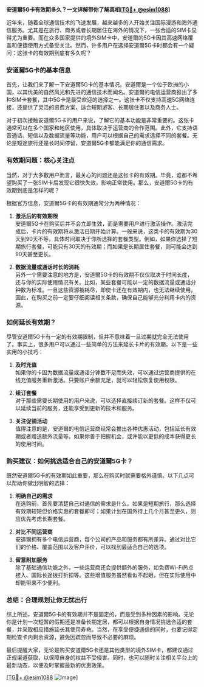**安道爾5G卡有效期多久？一文详解带你了解真相[[TG💪+ @esim1088](https://t.me/s/esim1088)]**

近年来，随着全球通信技术的飞速发展，越来越多的人开始关注国际漫游和海外通信服务。尤其是在旅行、商务或者长期居住在海外的情况下，一张合适的SIM卡显得尤为重要。而在众多国家提供的境外SIM卡中，安道爾的5G卡因其高速网络覆盖和便捷使用方式备受关注。然而，许多用户在选择安道爾5G卡时都会有一个疑问：这张卡的有效期到底有多久呢？

### 安道爾5G卡的基本信息

首先，让我们来了解一下安道爾5G卡的基本情况。安道爾是一个位于欧洲的小国，以其优美的自然风光和先进的通信技术而闻名。安道爾的电信运营商推出了多种SIM卡套餐，其中5G卡是最受欢迎的选择之一。这张卡不仅支持高速5G网络连接，还提供了灵活的资费方案，适合短期游客、长期居住者以及商务人士。

对于初次接触安道爾5G卡的用户来说，了解它的基本功能是非常重要的。这张卡通常可以在多个国家和地区使用，具体取决于运营商的合作范围。此外，它支持语音通话、短信以及数据流量等功能，用户可以根据自己的需求选择不同的套餐。无论是短途旅行还是长时间停留，安道爾5G卡都能满足你的通信需求。

### 有效期问题：核心关注点

当然，对于大多数用户而言，最关心的问题还是这张卡的有效期。毕竟，谁都不希望购买了一张SIM卡后发现它很快失效，影响正常使用。那么，安道爾5G卡的有效期到底是怎样的呢？

根据官方信息，安道爾5G卡的有效期通常分为两种情况：

1. **激活后的有效期限**  
   安道爾5G卡在购买后并不会立即生效，而是需要用户进行激活操作。激活完成后，卡片的有效期将从激活日期开始计算。一般来说，这类卡的有效期为30天到90天不等，具体时间取决于你所选择的套餐类型。例如，如果你选择了短期旅行套餐，可能只有30天的有效期；而如果是长期居住套餐，则可能会达到90天甚至更长。

2. **数据流量或通话时长的消耗**  
   另外一个需要注意的地方是，安道爾5G卡的有效期不仅仅取决于时间长度，还与你的实际使用情况有关。比如，某些套餐可能以一定的数据流量或通话分钟数为标准。一旦这些资源被耗尽，即使卡还在有效期内，也无法继续使用。因此，在购买之前一定要仔细阅读相关条款，确保自己能够充分利用卡内的资源。

### 如何延长有效期？

尽管安道爾5G卡有一定的有效期限制，但并不意味着一旦过期就完全无法使用了。事实上，很多用户可以通过一些简单的方法来延长卡片的有效期。以下是一些实用的小技巧：

1. **及时充值**  
   如果你的卡因为数据流量或通话分钟数不足而失效，可以通过运营商提供的在线充值服务重新激活。只要账户余额充足，就可以轻松恢复使用权限。

2. **续订套餐**  
   对于那些需要长期使用的用户来说，可以选择直接续订新的套餐。这样不仅可以延续当前的服务，还能享受到更新的技术和服务。

3. **关注促销活动**  
   值得注意的是，安道爾的电信运营商经常会推出各种优惠活动，包括延长有效期或者赠送额外流量等。如果你善于把握机会，或许能以更低的成本获得更长的使用时间。

### 购买建议：如何挑选适合自己的安道爾5G卡？

既然安道爾5G卡的有效期如此重要，那么在购买时就需要格外谨慎。以下几点可以帮助你做出明智的选择：

1. **明确自己的需求**  
   在选购前，首先要清楚自己对通信的需求是什么。如果是短期旅行，那么选择有效期较短但价格实惠的套餐即可；如果计划在国外待上几个月甚至更久，则应优先考虑长期套餐。

2. **对比不同运营商**  
   安道爾拥有多个电信运营商，每个公司的产品和服务都有所差异。通过对比它们的价格、覆盖范围以及客户评价，可以找到最适合自己的选项。

3. **留意附加服务**  
   除了基础通信功能之外，一些运营商还会提供额外的服务，如免费Wi-Fi热点接入、国际长途拨打折扣等。这些增值服务虽然看似不起眼，但在实际使用中却能带来不少便利。

### 总结：合理规划让你无忧出行

综上所述，安道爾5G卡的有效期并不是固定的，而是受到多种因素的影响。无论你是计划一次短暂的假期还是准备长期定居，都可以根据自身情况挑选合适的套餐，并采取相应措施延长其使用寿命。当然，在享受便捷通信的同时，也要记得定期检查卡内剩余资源，避免因疏忽而导致不必要的麻烦。

最后提醒大家，无论是购买安道爾5G卡还是其他类型的境外SIM卡，都建议通过正规渠道获取，以保障自身的权益不受侵害。同时，也可以随时关注相关平台上的最新动态，以便及时掌握最新的优惠政策。

[[TG💪+ @esim1088](https://t.me/s/esim1088) ![Image](https://i.postimg.cc/4NQfJmqS/Snipaste-2025-05-13-00-14-12.png)]